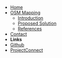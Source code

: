 <!-- docs/_sidebar.md -->

- [Home](./)
- [OSM Mapping](./OSM-Mapping/index)
  - [Introduction](./OSM-Mapping/introduction/index)
  - [Proposed Solution](./OSM-Mapping/proposed-solution/index)
  - [References](./OSM-Mapping/references/index)
- [Contact](./contact/index)
- **Links**
- [Github](https://github.com/razortheory/project-connect-fe)
- [ProjectConnect](https://projectconnect.unicef.org/)
